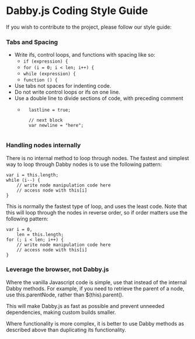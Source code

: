 # Dabby.js Coding Style Guide

If you wish to contribute to the project, please follow our style guide:

### Tabs and Spacing

- Write ifs, control loops, and functions with spacing like so:
	- `if (expression) {`
	- `for (i = 0; i < len; i++) {`
	- `while (expression) {`
	- `function () {`
- Use tabs not spaces for indenting code.
- Do not write control loops or ifs on one line.
- Use a double line to divide sections of code, with preceding comment
	- ```
		lastline = true;

		// next block
		var newline = "here";
	```

### Handling nodes internally

There is no internal method to loop through nodes. The fastest and simplest way to loop through Dabby nodes is to use the following pattern:

```
var i = this.length;
while (i--) {
	// write node manipulation code here
	// access node with this[i]
}
```

This is normally the fastest type of loop, and uses the least code. Note that this will loop through the nodes in reverse order, so if order matters use the following pattern:

```
var i = 0,
	len = this.length;
for (; i < len; i++) {
	// write node manipulation code here
	// access node with this[i]
}
```

### Leverage the browser, not Dabby.js

Where the vanilla Javascript code is simple, use that instead of the internal Dabby methods. For example, if you need to retrieve the parent of a node, use this.parentNode, rather than $(this).parent().

This will make Dabby.js as fast as possible and prevent unneeded dependencies, making custom builds smaller.

Where functionality is more complex, it is better to use Dabby methods as described above than duplicating its functionality.
